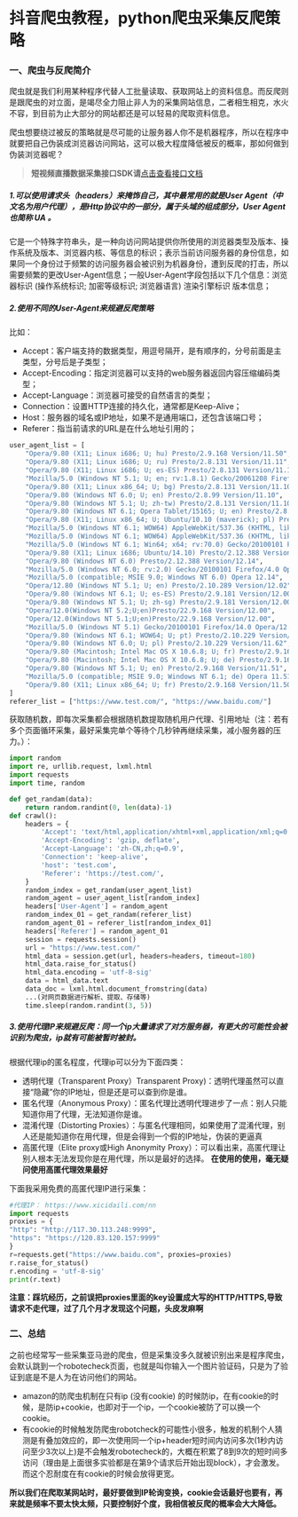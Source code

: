 # 抖音爬虫教程，python爬虫采集反爬策略


### 一、爬虫与反爬简介
爬虫就是我们利用某种程序代替人工批量读取、获取网站上的资料信息。而反爬则是跟爬虫的对立面，是竭尽全力阻止非人为的采集网站信息，二者相生相克，水火不容，到目前为止大部分的网站都还是可以轻易的爬取资料信息。

爬虫想要绕过被反的策略就是尽可能的让服务器人你不是机器程序，所以在程序中就要把自己伪装成浏览器访问网站，这可以极大程度降低被反的概率，那如何做到伪装浏览器呢？

>**短视频直播数据采集接口SDK请**[点击查看接口文档](https://docs.qq.com/doc/DU3RKUFVFdVhQbXlR) 


##### 1.可以使用请求头（headers）来掩饰自己，其中最常用的就是User Agent（中文名为用户代理），是Http协议中的一部分，属于头域的组成部分，User Agent也简称 UA 。

它是一个特殊字符串头，是一种向访问网站提供你所使用的浏览器类型及版本、操作系统及版本、浏览器内核、等信息的标识；表示当前访问服务器的身份信息，如果同一个身份过于频繁的访问服务器会被识别为机器身份，遭到反爬的打击，所以需要频繁的更改User-Agent信息；一般User-Agent字段包括以下几个信息：浏览器标识 (操作系统标识; 加密等级标识; 浏览器语言) 渲染引擎标识 版本信息；

##### 2.使用不同的User-Agent来规避反爬策略

比如：

- Accept：客户端支持的数据类型，用逗号隔开，是有顺序的，分号前面是主类型，分号后是子类型；
- Accept-Encoding：指定浏览器可以支持的web服务器返回内容压缩编码类型；
- Accept-Language：浏览器可接受的自然语言的类型；
- Connection：设置HTTP连接的持久化，通常都是Keep-Alive；
- Host：服务器的域名或IP地址，如果不是通用端口，还包含该端口号；
- Referer：指当前请求的URL是在什么地址引用的；
```python
user_agent_list = [
    "Opera/9.80 (X11; Linux i686; U; hu) Presto/2.9.168 Version/11.50",
    "Opera/9.80 (X11; Linux i686; U; ru) Presto/2.8.131 Version/11.11",
    "Opera/9.80 (X11; Linux i686; U; es-ES) Presto/2.8.131 Version/11.11",
    "Mozilla/5.0 (Windows NT 5.1; U; en; rv:1.8.1) Gecko/20061208 Firefox/5.0 Opera 11.11",
    "Opera/9.80 (X11; Linux x86_64; U; bg) Presto/2.8.131 Version/11.10",
    "Opera/9.80 (Windows NT 6.0; U; en) Presto/2.8.99 Version/11.10",
    "Opera/9.80 (Windows NT 5.1; U; zh-tw) Presto/2.8.131 Version/11.10",
    "Opera/9.80 (Windows NT 6.1; Opera Tablet/15165; U; en) Presto/2.8.149 Version/11.1",
    "Opera/9.80 (X11; Linux x86_64; U; Ubuntu/10.10 (maverick); pl) Presto/2.7.62 Version/11.01",
    "Mozilla/5.0 (Windows NT 6.1; WOW64) AppleWebKit/537.36 (KHTML, like Gecko) Chrome/65.0.3325.181 Safari/537.36",
    "Mozilla/5.0 (Windows NT 6.1; WOW64) AppleWebKit/537.36 (KHTML, like Gecko) Chrome/78.0.3904.97 Safari/537.36",
    "Mozilla/5.0 (Windows NT 6.1; Win64; x64; rv:70.0) Gecko/20100101 Firefox/70.0",
    "Opera/9.80 (X11; Linux i686; Ubuntu/14.10) Presto/2.12.388 Version/12.16",
    "Opera/9.80 (Windows NT 6.0) Presto/2.12.388 Version/12.14",
    "Mozilla/5.0 (Windows NT 6.0; rv:2.0) Gecko/20100101 Firefox/4.0 Opera 12.14",
    "Mozilla/5.0 (compatible; MSIE 9.0; Windows NT 6.0) Opera 12.14",
    "Opera/12.80 (Windows NT 5.1; U; en) Presto/2.10.289 Version/12.02",
    "Opera/9.80 (Windows NT 6.1; U; es-ES) Presto/2.9.181 Version/12.00",
    "Opera/9.80 (Windows NT 5.1; U; zh-sg) Presto/2.9.181 Version/12.00",
    "Opera/12.0(Windows NT 5.2;U;en)Presto/22.9.168 Version/12.00",
    "Opera/12.0(Windows NT 5.1;U;en)Presto/22.9.168 Version/12.00",
    "Mozilla/5.0 (Windows NT 5.1) Gecko/20100101 Firefox/14.0 Opera/12.0",
    "Opera/9.80 (Windows NT 6.1; WOW64; U; pt) Presto/2.10.229 Version/11.62",
    "Opera/9.80 (Windows NT 6.0; U; pl) Presto/2.10.229 Version/11.62",
    "Opera/9.80 (Macintosh; Intel Mac OS X 10.6.8; U; fr) Presto/2.9.168 Version/11.52",
    "Opera/9.80 (Macintosh; Intel Mac OS X 10.6.8; U; de) Presto/2.9.168 Version/11.52",
    "Opera/9.80 (Windows NT 5.1; U; en) Presto/2.9.168 Version/11.51",
    "Mozilla/5.0 (compatible; MSIE 9.0; Windows NT 6.1; de) Opera 11.51",
    "Opera/9.80 (X11; Linux x86_64; U; fr) Presto/2.9.168 Version/11.50",
]
referer_list = ["https://www.test.com/", "https://www.baidu.com/"]

```
获取随机数，即每次采集都会根据随机数提取随机用户代理、引用地址（注：若有多个页面循环采集，最好采集完单个等待个几秒钟再继续采集，减小服务器的压力。）：
```python
import random
import re, urllib.request, lxml.html
import requests
import time, random

def get_randam(data):
    return random.randint(0, len(data)-1)
def crawl():
    headers = {
        'Accept': 'text/html,application/xhtml+xml,application/xml;q=0.9,image/webp,image/apng,*/*;q=0.8',
        'Accept-Encoding': 'gzip, deflate',
        'Accept-Language': 'zh-CN,zh;q=0.9',
        'Connection': 'keep-alive',
        'host': 'test.com',
        'Referer': 'https://test.com/',
    }
    random_index = get_randam(user_agent_list)
    random_agent = user_agent_list[random_index]
    headers['User-Agent'] = random_agent
    random_index_01 = get_randam(referer_list)
    random_agent_01 = referer_list[random_index_01]
    headers['Referer'] = random_agent_01
    session = requests.session()
    url = "https://www.test.com/"
    html_data = session.get(url, headers=headers, timeout=180)
    html_data.raise_for_status()
    html_data.encoding = 'utf-8-sig'
    data = html_data.text
    data_doc = lxml.html.document_fromstring(data)
    ...(对网页数据进行解析、提取、存储等)
    time.sleep(random.randint(3, 5))

```

##### 3.使用代理IP来规避反爬：同一个ip大量请求了对方服务器，有更大的可能性会被识别为爬虫，ip就有可能被暂时被封。
根据代理ip的匿名程度，代理ip可以分为下面四类：

- 透明代理（Transparent Proxy）Transparent Proxy)：透明代理虽然可以直接“隐藏”你的IP地址，但是还是可以查到你是谁。
- 匿名代理（Anonymous Proxy）：匿名代理比透明代理进步了一点：别人只能知道你用了代理，无法知道你是谁。
- 混淆代理（Distorting Proxies）：与匿名代理相同，如果使用了混淆代理，别人还是能知道你在用代理，但是会得到一个假的IP地址，伪装的更逼真
- 高匿代理（Elite proxy或High Anonymity Proxy）：可以看出来，高匿代理让别人根本无法发现你是在用代理，所以是最好的选择。
**在使用的使用，毫无疑问使用高匿代理效果最好**

下面我采用免费的高匿代理IP进行采集：
```python
#代理IP： https://www.xicidaili.com/nn
import requests
proxies = {
"http": "http://117.30.113.248:9999",
"https": "https://120.83.120.157:9999"
}
r=requests.get("https://www.baidu.com", proxies=proxies)
r.raise_for_status()
r.encoding = 'utf-8-sig'
print(r.text)

```

**注意：踩坑经历，之前误把proxies里面的key设置成大写的HTTP/HTTPS,导致请求不走代理，过了几个月才发现这个问题，头皮发麻啊**

### 二、总结

之前也经常写一些采集亚马逊的爬虫，但是采集没多久就被识别出来是程序爬虫，会默认跳到一个robotecheck页面，也就是叫你输入一个图片验证码，只是为了验证到底是不是人为在访问他们的网站。

- amazon的防爬虫机制在只有ip (没有cookie) 的时候防ip，在有cookie的时候，是防ip+cookie，也即对于一个ip，一个cookie被防了可以换一个cookie。
- 有cookie的时候触发防爬虫robotcheck的可能性小很多，触发的机制个人猜测是有叠加效应的，即一次使用同一个ip+header短时间内访问多次(1秒内访问至少3次以上)是不会触发robotecheck的，大概在积累了8到9次的短时间多访问（理由是上面很多实验都是在第9个请求后开始出现block），才会激发。而这个忍耐度在有cookie的时候会放得更宽。


**所以我们在爬取某网站时，最好要做到IP轮询变换，cookie会话最好也要有，再来就是频率不要太快太频，只要控制好个度，我相信被反爬的概率会大大降低。**


